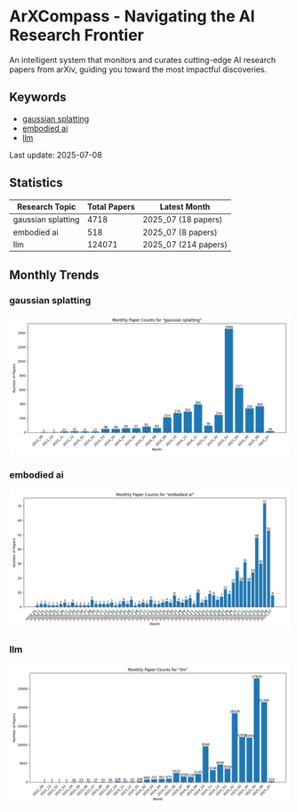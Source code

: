 # ArXCompass - Navigating the AI Research Frontier
An intelligent system that monitors and curates cutting-edge AI research papers from arXiv, guiding you toward the most impactful discoveries.

## Keywords

- [gaussian splatting](gaussian_splatting/)
- [embodied ai](embodied_ai/)
- [llm](llm/)

Last update: 2025-07-08

## Statistics

| Research Topic | Total Papers | Latest Month |
| --- | --- | --- |
| gaussian splatting | 4718 | 2025_07 (18 papers) |
| embodied ai | 518 | 2025_07 (8 papers) |
| llm | 124071 | 2025_07 (214 papers) |

## Monthly Trends

### gaussian splatting

![Monthly Paper Counts for gaussian splatting](gaussian_splatting/monthly_stats.png)

### embodied ai

![Monthly Paper Counts for embodied ai](embodied_ai/monthly_stats.png)

### llm

![Monthly Paper Counts for llm](llm/monthly_stats.png)

